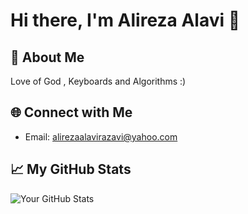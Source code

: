 # Hi there, I'm Alireza Alavi 👋

## 🚀 About Me
Love of God , Keyboards and Algorithms :)

## 🌐 Connect with Me
- Email: alirezaalavirazavi@yahoo.com

## 📈 My GitHub Stats

![Your GitHub Stats](https://github-readme-stats.vercel.app/api?username=alire-alavi&show_icons=true)
